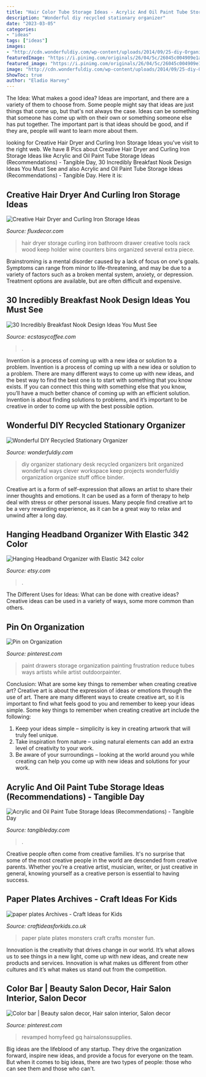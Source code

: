 ```yaml
---
title: "Hair Color Tube Storage Ideas - Acrylic And Oil Paint Tube Storage Ideas (recommendations)"
description: "Wonderful diy recycled stationary organizer"
date: "2023-03-05"
categories:
- "ideas"
tags: ["ideas"]
images:
- "http://cdn.wonderfuldiy.com/wp-content/uploads/2014/09/25-diy-Organizers.jpg"
featuredImage: "https://i.pinimg.com/originals/26/04/5c/26045c004909e1a5d3adf56c3d9ca3a4.jpg"
featured_image: "https://i.pinimg.com/originals/26/04/5c/26045c004909e1a5d3adf56c3d9ca3a4.jpg"
image: "http://cdn.wonderfuldiy.com/wp-content/uploads/2014/09/25-diy-Organizers.jpg"
ShowToc: true
author: "Eladio Harvey"
---
```



The Idea: What makes a good idea?
Ideas are important, and there are a variety of them to choose from. Some people might say that ideas are just things that come up, but that's not always the case. Ideas can be something that someone has come up with on their own or something someone else has put together. The important part is that ideas should be good, and if they are, people will want to learn more about them.

	

		
looking for Creative Hair Dryer and Curling Iron Storage Ideas you've visit to the right web. We have 8 Pics about Creative Hair Dryer and Curling Iron Storage Ideas like Acrylic and Oil Paint Tube Storage Ideas (Recommendations) - Tangible Day, 30 Incredibly Breakfast Nook Design Ideas You Must See and also Acrylic and Oil Paint Tube Storage Ideas (Recommendations) - Tangible Day. Here it is:
		
    
## Creative Hair Dryer And Curling Iron Storage Ideas

<img loading=lazy src="https://fluxdecor.com/wp-content/uploads/2015/03/hair-dryer-storage/9-hair-dryer-curling-iron-storage.jpg" onerror="this.onerror=null;this.src='https://tse1.mm.bing.net/th?id=OIP.O--xPnvHQMlLe40rYUYEIQHaJ4&amp;pid=15.1';" alt="Creative Hair Dryer and Curling Iron Storage Ideas">

_Source: fluxdecor.com_

>hair dryer storage curling iron bathroom drawer creative tools rack wood keep holder wine counters bins organized several extra piece. 

	

Brainstroming is a mental disorder caused by a lack of focus on one's goals. Symptoms can range from minor to life-threatening, and may be due to a variety of factors such as a broken mental system, anxiety, or depression. Treatment options are available, but are often difficult and expensive.

    
## 30 Incredibly Breakfast Nook Design Ideas You Must See

<img loading=lazy src="https://www.ecstasycoffee.com/wp-content/uploads/2016/11/breakfast-nook-design-ideas14.jpg" onerror="this.onerror=null;this.src='https://tse2.mm.bing.net/th?id=OIP.IRI8jXYY7P2LjA_jjgJn5QHaJj&amp;pid=15.1';" alt="30 Incredibly Breakfast Nook Design Ideas You Must See">

_Source: ecstasycoffee.com_

>. 

	

Invention is a process of coming up with a new idea or solution to a problem.
Invention is a process of coming up with a new idea or solution to a problem. There are many different ways to come up with new ideas, and the best way to find the best one is to start with something that you know exists. If you can connect this thing with something else that you know, you’ll have a much better chance of coming up with an efficient solution. Invention is about finding solutions to problems, and it’s important to be creative in order to come up with the best possible option.

    
## Wonderful DIY Recycled Stationary Organizer

<img loading=lazy src="http://cdn.wonderfuldiy.com/wp-content/uploads/2014/09/25-diy-Organizers.jpg" onerror="this.onerror=null;this.src='https://tse3.mm.bing.net/th?id=OIP.hfpyIrZ4rL9j_KO6DaapqQHaHa&amp;pid=15.1';" alt="Wonderful DIY Recycled Stationary Organizer">

_Source: wonderfuldiy.com_

>diy organizer stationary desk recycled organizers brit organized wonderful ways clever workspace keep projects wonderfuldiy organization organize stuff office binder. 

	

Creative art is a form of self-expression that allows an artist to share their inner thoughts and emotions. It can be used as a form of therapy to help deal with stress or other personal issues. Many people find creative art to be a very rewarding experience, as it can be a great way to relax and unwind after a long day.

    
## Hanging Headband Organizer With Elastic 342 Color

<img loading=lazy src="https://img1.etsystatic.com/005/2/6778291/il_570xN.368001625_vo8p.jpg" onerror="this.onerror=null;this.src='https://tse4.mm.bing.net/th?id=OIP.kOhqYpQ7pz2fjBZfTU7VgQHaO0&amp;pid=15.1';" alt="Hanging Headband Organizer with Elastic 342 color">

_Source: etsy.com_

>. 

	

The Different Uses for Ideas: What can be done with creative ideas?
Creative ideas can be used in a variety of ways, some more common than others.

    
## Pin On Organization

<img loading=lazy src="https://i.pinimg.com/736x/0b/1e/bd/0b1ebd691a9f21458a007ea4c73bc8c8--artist-workspace-paint-storage.jpg" onerror="this.onerror=null;this.src='https://tse1.mm.bing.net/th?id=OIP.46DpjdxuLPG4vM-1BvzwsgHaJ4&amp;pid=15.1';" alt="Pin on Organization">

_Source: pinterest.com_

>paint drawers storage organization painting frustration reduce tubes ways artists while artist outdoorpainter. 

	

Conclusion: What are some key things to remember when creating creative art?
Creative art is about the expression of ideas or emotions through the use of art. There are many different ways to create creative art, so it is important to find what feels good to you and remember to keep your ideas simple. Some key things to remember when creating creative art include the following:
1. Keep your ideas simple – simplicity is key in creating artwork that will truly feel unique.
2. Take inspiration from nature – using natural elements can add an extra level of creativity to your work.
3. Be aware of your surroundings – looking at the world around you while creating can help you come up with new ideas and solutions for your work.

    
## Acrylic And Oil Paint Tube Storage Ideas (Recommendations) - Tangible Day

<img loading=lazy src="https://emsw9w6wsq2.exactdn.com/wp-content/uploads/2021/06/Paint-Storage-Tray.jpg?strip=all&amp;lossy=1&amp;ssl=1" onerror="this.onerror=null;this.src='https://tse1.mm.bing.net/th?id=OIP.v0ODK0snR8cSGiYWolzceAHaHC&amp;pid=15.1';" alt="Acrylic and Oil Paint Tube Storage Ideas (Recommendations) - Tangible Day">

_Source: tangibleday.com_

>. 

	

Creative people often come from creative families. It's no surprise that some of the most creative people in the world are descended from creative parents. Whether you're a creative artist, musician, writer, or just creative in general, knowing yourself as a creative person is essential to having success.

    
## Paper Plates Archives - Craft Ideas For Kids

<img loading=lazy src="http://www.craftideasforkids.co.uk/wp-content/uploads/2014/09/Paper-plate-monsters-9.jpg" onerror="this.onerror=null;this.src='https://tse2.mm.bing.net/th?id=OIP.MlomXQO_I9Nl1h0HWGr-WAHaGe&amp;pid=15.1';" alt="paper plates Archives - Craft Ideas for Kids">

_Source: craftideasforkids.co.uk_

>paper plate plates monsters craft crafts monster fun. 

	

Innovation is the creativity that drives change in our world. It’s what allows us to see things in a new light, come up with new ideas, and create new products and services. Innovation is what makes us different from other cultures and it’s what makes us stand out from the competition.

    
## Color Bar | Beauty Salon Decor, Hair Salon Interior, Salon Decor

<img loading=lazy src="https://i.pinimg.com/originals/26/04/5c/26045c004909e1a5d3adf56c3d9ca3a4.jpg" onerror="this.onerror=null;this.src='https://tse4.mm.bing.net/th?id=OIP.hLsfifpe9bM8J1qFx_Zo6AAAAA&amp;pid=15.1';" alt="Color bar | Beauty salon decor, Hair salon interior, Salon decor">

_Source: pinterest.com_

>revamped homyfeed gq hairsalonssupplies. 

	

Big ideas are the lifeblood of any startup. They drive the organization forward, inspire new ideas, and provide a focus for everyone on the team. But when it comes to big ideas, there are two types of people: those who can see them and those who can't. 

